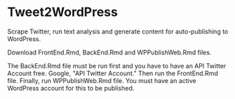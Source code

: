# Tweet2WordPress
Scrape Twitter, run text analysis and generate content for auto-publishing to WordPress. 

Download FrontEnd.Rmd, BackEnd.Rmd and WPPublishWeb.Rmd files. 

The BackEnd.Rmd file must be run first and you have to have an API Twitter Account free. Google, "API Twitter Account."
Then run the FrontEnd.Rmd file.
Finally, run WPPublishWeb.Rmd file. You must have an active WordPress account for this to be published. 
